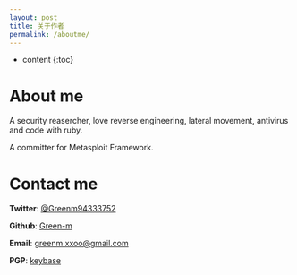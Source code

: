 ```yaml
---
layout: post
title: 关于作者
permalink: /aboutme/
---
```


* content
{:toc}


About me
=====================

A security reasercher, love reverse engineering, lateral movement, antivirus and code with ruby.

A committer for Metasploit Framework.

Contact me
=====================

**Twitter**:    [@Greenm94333752](https://twitter.com/Greenm94333752)  

**Github**:     [Green-m](https://github.com/Green-m)   

**Email**:      [greenm.xxoo@gmail.com](mailto:greenm.xxoo@gmail.com)  

**PGP**:        [keybase](https://keybase.io/green_m/pgp_keys.asc)
